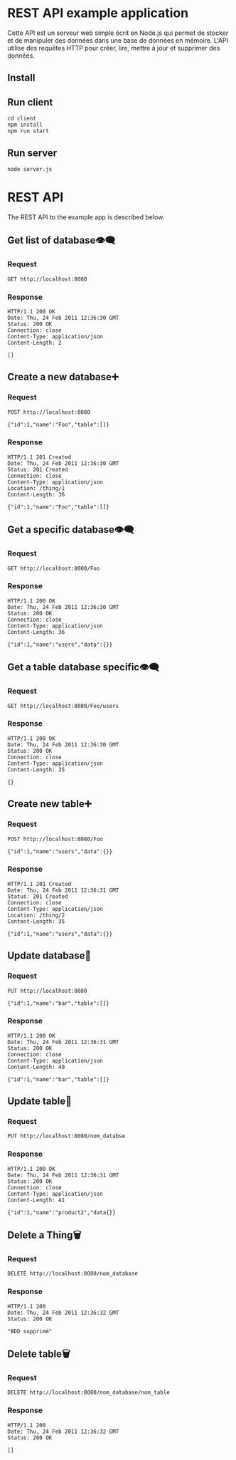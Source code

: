 # REST API example application

Cette API est un serveur web simple écrit en Node.js qui permet de stocker et de manipuler des données dans une base de données en mémoire. L'API utilise des requêtes HTTP pour créer, lire, mettre à jour et supprimer des données.

## Install

    

## Run client

    cd client
    npm install
    npm run start

## Run server

    node server.js

# REST API

The REST API to the example app is described below.

## Get list of database👁‍🗨

### Request

`GET http://localhost:8080`


### Response

    HTTP/1.1 200 OK
    Date: Thu, 24 Feb 2011 12:36:30 GMT
    Status: 200 OK
    Connection: close
    Content-Type: application/json
    Content-Length: 2

    []

## Create a new database➕

### Request

`POST http://localhost:8080`

    {"id":1,"name":"Foo","table":[]}

### Response

    HTTP/1.1 201 Created
    Date: Thu, 24 Feb 2011 12:36:30 GMT
    Status: 201 Created
    Connection: close
    Content-Type: application/json
    Location: /thing/1
    Content-Length: 36

    {"id":1,"name":"Foo","table":[]}

## Get a specific database👁‍🗨

### Request

`GET http://localhost:8080/Foo`


### Response

    HTTP/1.1 200 OK
    Date: Thu, 24 Feb 2011 12:36:30 GMT
    Status: 200 OK
    Connection: close
    Content-Type: application/json
    Content-Length: 36

    {"id":1,"name":"users","data":{}}

## Get a table database specific👁‍🗨

### Request

`GET http://localhost:8080/Foo/users`


### Response

    HTTP/1.1 200 OK
    Date: Thu, 24 Feb 2011 12:36:30 GMT
    Status: 200 OK
    Connection: close
    Content-Type: application/json
    Content-Length: 35

    {}

## Create new table➕

### Request

`POST http://localhost:8080/Foo`

    {"id":1,"name":"users","data":{}}

### Response

    HTTP/1.1 201 Created
    Date: Thu, 24 Feb 2011 12:36:31 GMT
    Status: 201 Created
    Connection: close
    Content-Type: application/json
    Location: /thing/2
    Content-Length: 35

    {"id":1,"name":"users","data":{}}


## Update database🔁

### Request

`PUT http://localhost:8080`

    {"id":1,"name":"bar","table":[]}

### Response

    HTTP/1.1 200 OK
    Date: Thu, 24 Feb 2011 12:36:31 GMT
    Status: 200 OK
    Connection: close
    Content-Type: application/json
    Content-Length: 40

    {"id":1,"name":"bar","table":[]}


## Update table🔁

### Request

`PUT http://localhost:8080/nom_databse`


### Response

    HTTP/1.1 200 OK
    Date: Thu, 24 Feb 2011 12:36:31 GMT
    Status: 200 OK
    Connection: close
    Content-Type: application/json
    Content-Length: 41

    {"id":1,"name":"product2","data{}}


## Delete a Thing🗑

### Request

`DELETE http://localhost:8080/nom_database`

### Response

    HTTP/1.1 200 
    Date: Thu, 24 Feb 2011 12:36:32 GMT
    Status: 200 OK
    
    "BDD supprimé"
    


## Delete table🗑

### Request

`DELETE http://localhost:8080/nom_database/nom_table`


### Response

    HTTP/1.1 200 
    Date: Thu, 24 Feb 2011 12:36:32 GMT
    Status: 200 OK

    []

